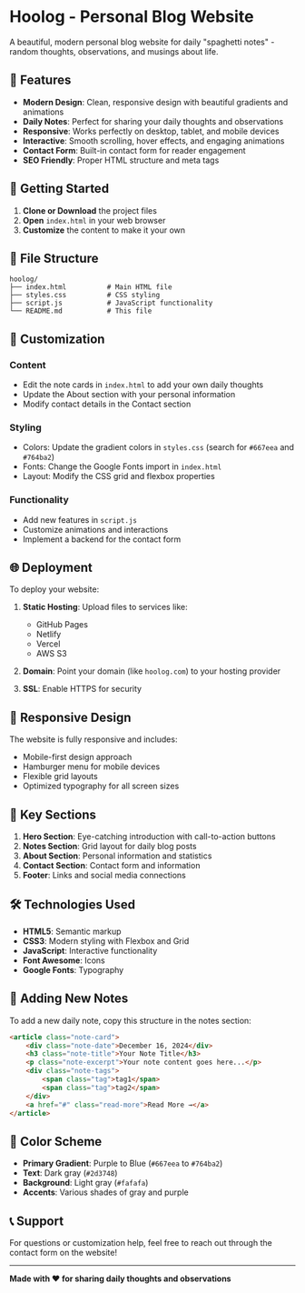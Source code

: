 # Hoolog - Personal Blog Website

A beautiful, modern personal blog website for daily "spaghetti notes" - random thoughts, observations, and musings about life.

## 🌟 Features

- **Modern Design**: Clean, responsive design with beautiful gradients and animations
- **Daily Notes**: Perfect for sharing your daily thoughts and observations
- **Responsive**: Works perfectly on desktop, tablet, and mobile devices
- **Interactive**: Smooth scrolling, hover effects, and engaging animations
- **Contact Form**: Built-in contact form for reader engagement
- **SEO Friendly**: Proper HTML structure and meta tags

## 🚀 Getting Started

1. **Clone or Download** the project files
2. **Open** `index.html` in your web browser
3. **Customize** the content to make it your own

## 📁 File Structure

```
hoolog/
├── index.html          # Main HTML file
├── styles.css          # CSS styling
├── script.js           # JavaScript functionality
└── README.md           # This file
```

## 🎨 Customization

### Content
- Edit the note cards in `index.html` to add your own daily thoughts
- Update the About section with your personal information
- Modify contact details in the Contact section

### Styling
- Colors: Update the gradient colors in `styles.css` (search for `#667eea` and `#764ba2`)
- Fonts: Change the Google Fonts import in `index.html`
- Layout: Modify the CSS grid and flexbox properties

### Functionality
- Add new features in `script.js`
- Customize animations and interactions
- Implement a backend for the contact form

## 🌐 Deployment

To deploy your website:

1. **Static Hosting**: Upload files to services like:
   - GitHub Pages
   - Netlify
   - Vercel
   - AWS S3

2. **Domain**: Point your domain (like `hoolog.com`) to your hosting provider

3. **SSL**: Enable HTTPS for security

## 📱 Responsive Design

The website is fully responsive and includes:
- Mobile-first design approach
- Hamburger menu for mobile devices
- Flexible grid layouts
- Optimized typography for all screen sizes

## 🎯 Key Sections

1. **Hero Section**: Eye-catching introduction with call-to-action buttons
2. **Notes Section**: Grid layout for daily blog posts
3. **About Section**: Personal information and statistics
4. **Contact Section**: Contact form and information
5. **Footer**: Links and social media connections

## 🛠️ Technologies Used

- **HTML5**: Semantic markup
- **CSS3**: Modern styling with Flexbox and Grid
- **JavaScript**: Interactive functionality
- **Font Awesome**: Icons
- **Google Fonts**: Typography

## 📝 Adding New Notes

To add a new daily note, copy this structure in the notes section:

```html
<article class="note-card">
    <div class="note-date">December 16, 2024</div>
    <h3 class="note-title">Your Note Title</h3>
    <p class="note-excerpt">Your note content goes here...</p>
    <div class="note-tags">
        <span class="tag">tag1</span>
        <span class="tag">tag2</span>
    </div>
    <a href="#" class="read-more">Read More →</a>
</article>
```

## 🎨 Color Scheme

- **Primary Gradient**: Purple to Blue (`#667eea` to `#764ba2`)
- **Text**: Dark gray (`#2d3748`)
- **Background**: Light gray (`#fafafa`)
- **Accents**: Various shades of gray and purple

## 📞 Support

For questions or customization help, feel free to reach out through the contact form on the website!

---

**Made with ❤️ for sharing daily thoughts and observations**